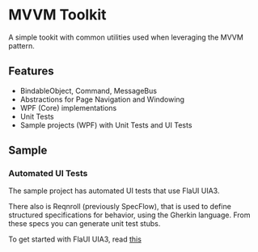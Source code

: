 # MVVM Toolkit

A simple tookit with common utilities used when leveraging the MVVM pattern.

## Features
* BindableObject, Command, MessageBus
* Abstractions for Page Navigation and Windowing
* WPF (Core) implementations
* Unit Tests
* Sample projects (WPF) with Unit Tests and UI Tests 

## Sample
### Automated UI Tests
The sample project has automated UI tests that use FlaUI UIA3.

There also is Reqnroll (previously SpecFlow), that is used to define structured specifications for behavior, using the Gherkin language. From these specs you can generate unit test stubs.

To get started with FlaUI UIA3, read [this](https://github.com/FlaUI/FlaUI)
